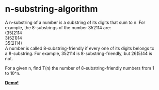 # n-substring-algorithm
A n-substring of a number is a substring of its digits that sum to n. 
For example, the 8-substrings of the number 352114 are:       
(35)2114     
3(521)14     
35(2114)  
A number is called 8-substring-friendly if every one of its digits belongs to a 8-substring. 
For example, 352114 is 8-substring-friendly, but 26(5)44 is not. 

For a given n, find T(n) the number of 8-substring-friendly numbers from 1 to 10^n.

**[Demo!](http://skbhardwaj.github.io/n-substring-algorithm/)**